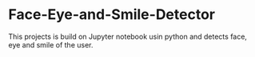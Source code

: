 # Face-Eye-and-Smile-Detector
This projects is build on Jupyter notebook usin python and detects face, eye and smile of the user.
